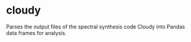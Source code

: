 # cloudy
Parses the output files of the spectral synthesis code Cloudy into Pandas data frames for analysis.
